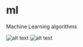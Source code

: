 # ml
Machine Learning algorithms

![alt text](https://i.imgur.com/tYDDgwX.png)
![alt text](https://i.imgur.com/Cse10ww.png)
